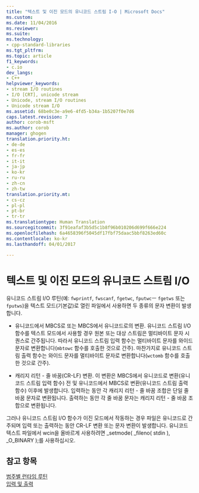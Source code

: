 ```yaml
---
title: "텍스트 및 이진 모드의 유니코드 스트림 I-O | Microsoft Docs"
ms.custom: 
ms.date: 11/04/2016
ms.reviewer: 
ms.suite: 
ms.technology:
- cpp-standard-libraries
ms.tgt_pltfrm: 
ms.topic: article
f1_keywords:
- c.io
dev_langs:
- C++
helpviewer_keywords:
- stream I/O routines
- I/O [CRT], unicode stream
- Unicode, stream I/O routines
- Unicode stream I/O
ms.assetid: 68be0c3e-a9e6-4fd5-b34a-1b5207f0e7d6
caps.latest.revision: 7
author: corob-msft
ms.author: corob
manager: ghogen
translation.priority.ht:
- de-de
- es-es
- fr-fr
- it-it
- ja-jp
- ko-kr
- ru-ru
- zh-cn
- zh-tw
translation.priority.mt:
- cs-cz
- pl-pl
- pt-br
- tr-tr
ms.translationtype: Human Translation
ms.sourcegitcommit: 3f91eafaf3b5d5c1b8f96b010206d699f666e224
ms.openlocfilehash: 6a4658396f5045df17fbf75daac5bbf8263ed60c
ms.contentlocale: ko-kr
ms.lasthandoff: 04/01/2017

---
```

# <a name="unicode-stream-io-in-text-and-binary-modes"></a>텍스트 및 이진 모드의 유니코드 스트림 I/O
유니코드 스트림 I/O 루틴(예: `fwprintf`, `fwscanf`, `fgetwc`, `fputwc`ㅡ `fgetws` 또는 `fputws`)을 텍스트 모드(기본값)로 열린 파일에서 사용하면 두 종류의 문자 변환이 발생합니다.  
  
-   유니코드에서 MBCS로 또는 MBCS에서 유니코드로의 변환. 유니코드 스트림 I/O 함수를 텍스트 모드에서 사용할 경우 원본 또는 대상 스트림은 멀티바이트 문자 시퀀스로 간주됩니다. 따라서 유니코드 스트림 입력 함수는 멀티바이트 문자를 와이드 문자로 변환합니다(`mbtowc` 함수를 호출한 것으로 간주). 마찬가지로 유니코드 스트림 출력 함수는 와이드 문자를 멀티바이트 문자로 변환합니다(`wctomb` 함수를 호출한 것으로 간주).  
  
-   캐리지 리턴 - 줄 바꿈(CR-LF) 변환. 이 변환은 MBCS에서 유니코드로 변환(유니코드 스트림 입력 함수) 전 및 유니코드에서 MBCS로 변환(유니코드 스트림 출력 함수) 이후에 발생합니다. 입력하는 동안 각 캐리지 리턴 - 줄 바꿈 조합은 단일 줄 바꿈 문자로 변환됩니다. 출력하는 동안 각 줄 바꿈 문자는 캐리지 리턴 - 줄 바꿈 조합으로 변환됩니다.  
  
 그러나 유니코드 스트림 I/O 함수가 이진 모드에서 작동하는 경우 파일은 유니코드로 간주되며 입력 또는 출력하는 동안 CR-LF 변환 또는 문자 변환이 발생합니다. 유니코드 텍스트 파일에서 wcin을 올바르게 사용하려면 _setmode( _fileno( stdin ), _O_BINARY );를 사용하십시오.  
  
## <a name="see-also"></a>참고 항목  
 [범주별 런타임 루틴](../c-runtime-library/run-time-routines-by-category.md)   
 [입력 및 출력](../c-runtime-library/input-and-output.md)
